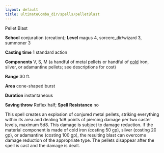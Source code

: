 ```yaml
---
layout: default
title: ultimateComba_dir/spells/pelletBlast
---
```

Pellet Blast

**School** conjuration (creation); **Level** magus 4, sorcere_dir/wizard 3, summoner 3

**Casting time** 1 standard action

**Components** V, S, M (a handful of metal pellets or handful of [cold](monsters/creatureTypes#_cold-subtype) iron, silver, or adamantine pellets; see descriptions for cost)

**Range** 30 ft.

**Area** cone-shaped burst

**Duration** instantaneous

**Saving throw** Reflex half; **Spell Resistance** no

This spell creates an explosion of conjured metal pellets, striking everything within its area and dealing 1d8 points of piercing damage per two caster levels, maximum 5d8. This damage is subject to damage reduction. If the material component is made of cold iron (costing 50 gp), silver (costing 20 gp), or adamantine (costing 100 gp), the resulting blast can overcome damage reduction of the appropriate type. The pellets disappear after the spell is cast and the damage is dealt.

